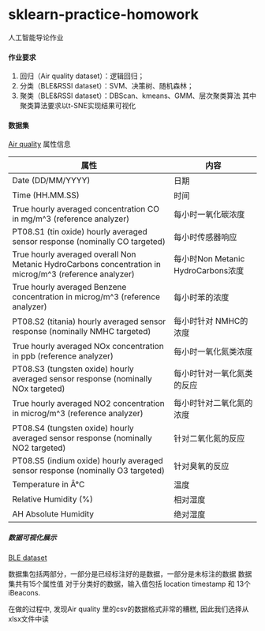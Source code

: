 # sklearn-practice-homowork
人工智能导论作业

#### 作业要求
1. 回归（Air quality dataset）：逻辑回归；
2. 分类（BLE&RSSI dataset）：SVM、决策树、随机森林；
3. 聚类（BLE&RSSI dataset）：DBScan、kmeans、GMM、层次聚类算法
其中聚类算法要求以t-SNE实现结果可视化

#### 数据集

[Air quality](https://archive.ics.uci.edu/ml/datasets/Air+quality)
属性信息


| 属性 | 内容|
| ------ | ------ | 
|  Date	(DD/MM/YYYY) | 日期 |
|  Time 	(HH.MM.SS) | 时间 |
|  True hourly averaged concentration CO in mg/m^3 (reference analyzer) | 每小时一氧化碳浓度 | 
|  PT08.S1 (tin oxide) hourly averaged sensor response (nominally CO targeted)	| 每小时传感器响应 |
| True hourly averaged overall Non Metanic HydroCarbons concentration in microg/m^3 (reference analyzer) |  每小时Non Metanic HydroCarbons浓度 | 
| True hourly averaged Benzene concentration in microg/m^3 (reference analyzer) | 每小时苯的浓度 | 
| PT08.S2 (titania) hourly averaged sensor response (nominally NMHC targeted) | 每小时针对 NMHC的浓度 |	
| True hourly averaged NOx concentration in ppb (reference analyzer) | 每小时一氧化氮类浓度 |
| PT08.S3 (tungsten oxide) hourly averaged sensor response (nominally NOx targeted) | 每小时针对一氧化氮类的反应 |
| True hourly averaged NO2 concentration in microg/m^3 (reference analyzer)	| 每小时针对二氧化氮的浓度 |
|  PT08.S4 (tungsten oxide) hourly averaged sensor response (nominally NO2 targeted) | 针对二氧化氮的反应 |
|  PT08.S5 (indium oxide) hourly averaged sensor response (nominally O3 targeted) | 针对臭氧的反应 | 
| Temperature in Â°C | 温度 | 	
| Relative Humidity (%) | 相对湿度 | 
| AH Absolute Humidity | 绝对湿度 | 

##### 数据可视化展示

[BLE dataset](https://archive.ics.uci.edu/ml/datasets/BLE+RSSI+Dataset+for+Indoor+localization+and+Navigation)

数据集包括两部分，一部分是已经标注好的是数据，一部分是未标注的数据
数据集共有15个属性值
对于分类好的数据，输入值包括 location timestamp 和 13个iBeacons.


在做的过程中, 发现Air quality 里的csv的数据格式非常的糟糕, 因此我们选择从xlsx文件中读

